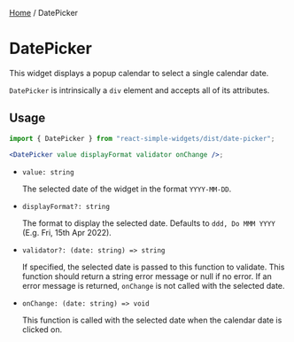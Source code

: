 [Home](../../../README.md) / DatePicker

# DatePicker

This widget displays a popup calendar to select a single calendar date. 

`DatePicker` is intrinsically a `div` element and accepts all of its attributes.

## Usage

```jsx
import { DatePicker } from "react-simple-widgets/dist/date-picker";

<DatePicker value displayFormat validator onChange />;
```

- `value: string`

  The selected date of the widget in the format `YYYY-MM-DD`.

- `displayFormat?: string`

  The format to display the selected date. Defaults to `ddd, Do MMM YYYY` (E.g. Fri, 15th Apr 2022).

- `validator?: (date: string) => string`

  If specified, the selected date is passed to this function to validate. This function should return a string error message or null if no error. If an error message is returned, `onChange` is not called with the selected date.

- `onChange: (date: string) => void`

  This function is called with the selected date when the calendar date is clicked on.
